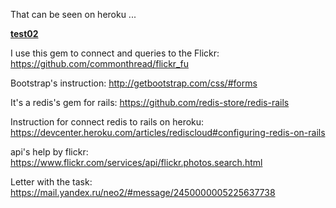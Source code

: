 That can be seen on heroku ...

**[test02](http://nameless-ravine-1816.herokuapp.com/)**

I use this gem to connect and queries to the Flickr:
https://github.com/commonthread/flickr_fu

Bootstrap's instruction:
http://getbootstrap.com/css/#forms

It's a redis's gem for rails:
https://github.com/redis-store/redis-rails

Instruction for connect redis to rails on heroku:
https://devcenter.heroku.com/articles/rediscloud#configuring-redis-on-rails

api's help by flickr:
https://www.flickr.com/services/api/flickr.photos.search.html

Letter with the task:
https://mail.yandex.ru/neo2/#message/2450000005225637738